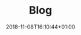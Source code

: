 ---
title: "Blog"
date: 2018-11-08T16:10:44+01:00
menu:
    header_menu:
        name: "Blog"
    sidebar_menu:
        name: "Blog"
    footer_menu:
        name: "Blog"
---